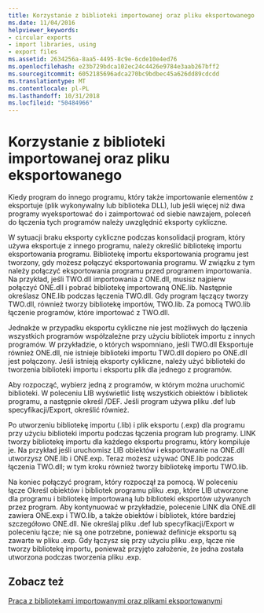 ```yaml
---
title: Korzystanie z biblioteki importowanej oraz pliku eksportowanego
ms.date: 11/04/2016
helpviewer_keywords:
- circular exports
- import libraries, using
- export files
ms.assetid: 2634256a-8aa5-4495-8c9e-6cde10e4ed76
ms.openlocfilehash: e23b729bdca102ec24c4426e9784e3aab267bff2
ms.sourcegitcommit: 6052185696adca270bc9bdbec45a626dd89cdcdd
ms.translationtype: MT
ms.contentlocale: pl-PL
ms.lasthandoff: 10/31/2018
ms.locfileid: "50484966"
---
```

# <a name="using-an-import-library-and-export-file"></a>Korzystanie z biblioteki importowanej oraz pliku eksportowanego

Kiedy program do innego programu, który także importowanie elementów z eksportuje (plik wykonywalny lub biblioteka DLL), lub jeśli więcej niż dwa programy wyeksportować do i zaimportować od siebie nawzajem, poleceń do łączenia tych programów należy uwzględnić eksporty cykliczne.

W sytuacji braku eksporty cykliczne podczas konsolidacji program, który używa eksportuje z innego programu, należy określić bibliotekę importu eksportowania programu. Bibliotekę importu eksportowania programu jest tworzony, gdy możesz połączyć eksportowania programu. W związku z tym należy połączyć eksportowania programu przed programem importowania. Na przykład, jeśli TWO.dll importowania z ONE.dll, musisz najpierw połączyć ONE.dll i pobrać bibliotekę importowaną ONE.lib. Następnie określasz ONE.lib podczas łączenia TWO.dll. Gdy program łączący tworzy TWO.dll, również tworzy bibliotekę importów, TWO.lib. Za pomocą TWO.lib łączenie programów, które importować z TWO.dll.

Jednakże w przypadku eksportu cykliczne nie jest możliwych do łączenia wszystkich programów współzależne przy użyciu bibliotek importu z innych programów. W przykładzie, o których wspomniano, jeśli TWO.dll Eksportuje również ONE.dll, nie istnieje biblioteki importu TWO.dll dopiero po ONE.dll jest połączony. Jeśli istnieją eksporty cykliczne, należy użyć biblioteki do tworzenia biblioteki importu i eksportu plik dla jednego z programów.

Aby rozpocząć, wybierz jedną z programów, w którym można uruchomić biblioteki. W poleceniu LIB wyświetlić listę wszystkich obiektów i bibliotek programu, a następnie określ /DEF. Jeśli program używa pliku .def lub specyfikacji/Export, określić również.

Po utworzeniu bibliotekę importu (.lib) i plik eksportu (.exp) dla programu przy użyciu biblioteki importu podczas łączenia program lub programy. LINK tworzy bibliotekę importu dla każdego eksportu programu, który kompiluje je. Na przykład jeśli uruchomisz LIB obiektów i eksportowanie na ONE.dll utworzysz ONE.lib i ONE.exp. Teraz możesz używać ONE.lib podczas łączenia TWO.dll; w tym kroku również tworzy bibliotekę importu TWO.lib.

Na koniec połączyć program, który rozpoczął za pomocą. W poleceniu łącze Określ obiektów i bibliotek programu pliku .exp, które LIB utworzone dla programu i bibliotekę importowaną lub biblioteki eksportów używanych przez program. Aby kontynuować w przykładzie, polecenie LINK dla ONE.dll zawiera ONE.exp i TWO.lib, a także obiektów i bibliotek, które bardziej szczegółowo ONE.dll. Nie określaj pliku .def lub specyfikacji/Export w poleceniu łącze; nie są one potrzebne, ponieważ definicje eksportu są zawarte w pliku .exp. Gdy łączysz się przy użyciu pliku .exp, łącze nie tworzy bibliotekę importu, ponieważ przyjęto założenie, że jedna została utworzona podczas tworzenia pliku .exp.

## <a name="see-also"></a>Zobacz też

[Praca z bibliotekami importowanymi oraz plikami eksportowanymi](../../build/reference/working-with-import-libraries-and-export-files.md)